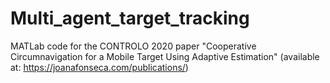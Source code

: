 # Multi_agent_target_tracking

MATLab code for the CONTROLO 2020 paper "Cooperative Circumnavigation for a Mobile Target Using Adaptive Estimation" (available at: https://joanafonseca.com/publications/)

